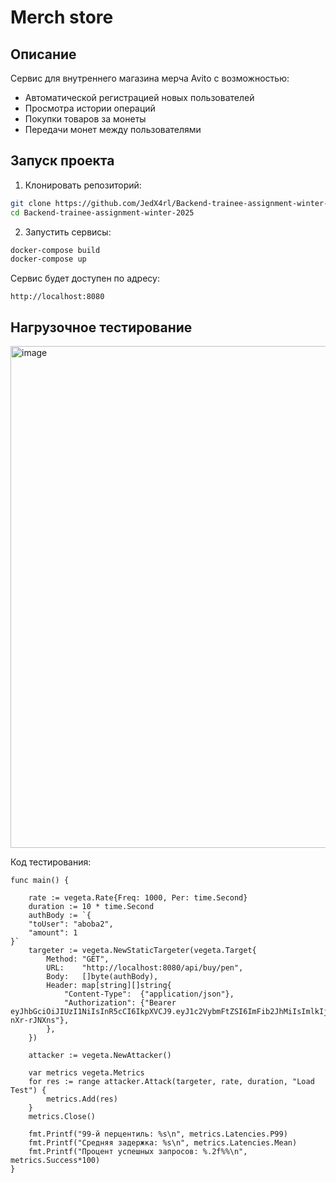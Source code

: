# Merch store

## Описание

Сервис для внутреннего магазина мерча Avito с возможностью:
- Автоматической регистрацией новых пользователей
- Просмотра истории операций
- Покупки товаров за монеты
- Передачи монет между пользователями

## Запуск проекта

1. Клонировать репозиторий:
```bash
git clone https://github.com/JedX4rl/Backend-trainee-assignment-winter-2025.git
cd Backend-trainee-assignment-winter-2025
```
2. Запустить сервисы:

```bash
docker-compose build
docker-compose up
```  

Сервис будет доступен по адресу:
```
http://localhost:8080
```  

## Нагрузочное тестирование
<img width="803" alt="image" src="https://github.com/user-attachments/assets/021f816f-1005-4314-a715-15a32cc260d0" />

Код тестирования:
```
func main() {

	rate := vegeta.Rate{Freq: 1000, Per: time.Second} 
	duration := 10 * time.Second                    
	authBody := `{
    "toUser": "aboba2",
    "amount": 1
}`
	targeter := vegeta.NewStaticTargeter(vegeta.Target{
		Method: "GET",
		URL:    "http://localhost:8080/api/buy/pen",
		Body:   []byte(authBody),
		Header: map[string][]string{
			"Content-Type":  {"application/json"},
			"Authorization": {"Bearer eyJhbGciOiJIUzI1NiIsInR5cCI6IkpXVCJ9.eyJ1c2VybmFtZSI6ImFib2JhMiIsImlkIjoiMiIsImV4cCI6MTczOTc0MTA1NX0.19YqRZQUN6age8m3QHyeZd3RzA3DKVOe-nXr-rJNXns"},
		},
	})

	attacker := vegeta.NewAttacker()

	var metrics vegeta.Metrics
	for res := range attacker.Attack(targeter, rate, duration, "Load Test") {
		metrics.Add(res)
	}
	metrics.Close()

	fmt.Printf("99-й перцентиль: %s\n", metrics.Latencies.P99)
	fmt.Printf("Средняя задержка: %s\n", metrics.Latencies.Mean)
	fmt.Printf("Процент успешных запросов: %.2f%%\n", metrics.Success*100)
}
```

